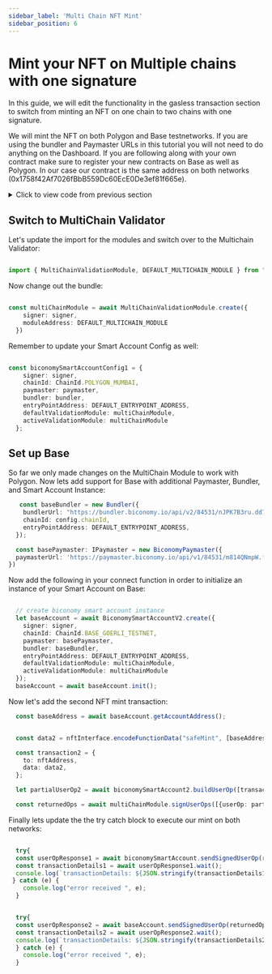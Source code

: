 ```yaml
---
sidebar_label: 'Multi Chain NFT Mint'
sidebar_position: 6
---
```


# Mint your NFT on Multiple chains with one signature

In this guide, we will edit the functionality in the gasless transaction section to switch from minting an NFT on one chain to two chains with one signature. 

We will mint the NFT on both Polygon and Base testnetworks. If you are using the bundler and Paymaster URLs in this tutorial you will not need to do anything on the Dashboard. If you are following along with your own contract make sure to register your new contracts on Base as well as Polygon. In our case our contract is the same address on both networks (0x1758f42Af7026fBbB559Dc60EcE0De3ef81f665e). 

<details>
  <summary> Click to view code from previous section </summary>

```typescript

import { config } from "dotenv"
import { IBundler, Bundler } from '@biconomy/bundler'
import { BiconomySmartAccountV2, DEFAULT_ENTRYPOINT_ADDRESS } from "@biconomy/account"
import { ECDSAOwnershipValidationModule, DEFAULT_ECDSA_OWNERSHIP_MODULE } from "@biconomy/modules";
import { Wallet, providers, ethers  } from 'ethers'
import { ChainId } from "@biconomy/core-types"
import { 
  IPaymaster, 
  BiconomyPaymaster,  
  IHybridPaymaster,
  PaymasterMode,
  SponsorUserOperationDto, 
} from '@biconomy/paymaster'

config()



const bundler: IBundler = new Bundler({
  bundlerUrl: 'https://bundler.biconomy.io/api/v2/80001/nJPK7B3ru.dd7f7861-190d-41bd-af80-6877f74b8f44',    
  chainId: ChainId.POLYGON_MUMBAI,
  entryPointAddress: DEFAULT_ENTRYPOINT_ADDRESS,
})

const paymaster: IPaymaster = new BiconomyPaymaster({
  paymasterUrl: 'https://paymaster.biconomy.io/api/v1/80001/Tpk8nuCUd.70bd3a7f-a368-4e5a-af14-80c7f1fcda1a' 
})

const provider = new providers.JsonRpcProvider("https://rpc.ankr.com/polygon_mumbai")
const wallet = new Wallet(process.env.PRIVATE_KEY || "", provider);

const module = await ECDSAOwnershipValidationModule.create({
  signer: wallet,
  moduleAddress: DEFAULT_ECDSA_OWNERSHIP_MODULE
})

let smartAccount: BiconomySmartAccountV2
let address: string

async function createAccount() {
  console.log("creating address")
  let biconomySmartAccount = await BiconomySmartAccountV2.create({
    signer: wallet,
    chainId: ChainId.POLYGON_MUMBAI,
    bundler: bundler,
    paymaster: paymaster, 
    entryPointAddress: DEFAULT_ENTRYPOINT_ADDRESS,
    defaultValidationModule: module,
    activeValidationModule: module
})
  biconomySmartAccount =  await biconomySmartAccount.init()
  address = await biconomySmartAccount.getSmartAccountAddress()
  smartAccount = biconomySmartAccount;
  return biconomySmartAccount;
}

async function mintNFT() {
  await createAccount()
  const nftInterface = new ethers.utils.Interface([
    "function safeMint(address _to)",
  ]);
  
  const data = nftInterface.encodeFunctionData("safeMint", [address]);

  const nftAddress = "0x1758f42Af7026fBbB559Dc60EcE0De3ef81f665e";

  const transaction = {
    to: nftAddress,
    data: data,
  };

  console.log("creating nft mint userop")
  let partialUserOp = await smartAccount.buildUserOp([transaction]);

  const biconomyPaymaster =
  smartAccount.paymaster as IHybridPaymaster<SponsorUserOperationDto>;

  let paymasterServiceData: SponsorUserOperationDto = {
      mode: PaymasterMode.SPONSORED,
  };
  console.log("getting paymaster and data")
  try {
  const paymasterAndDataResponse =
    await biconomyPaymaster.getPaymasterAndData(
      partialUserOp,
      paymasterServiceData
    );
    partialUserOp.paymasterAndData = paymasterAndDataResponse.paymasterAndData;
  } catch (e) {
  console.log("error received ", e);
  }
  console.log("sending userop")
  try {
    const userOpResponse = await smartAccount.sendUserOp(partialUserOp);
    const transactionDetails = await userOpResponse.wait();
    console.log(
        `transactionDetails: https://mumbai.polygonscan.com/tx/${transactionDetails.receipt.transactionHash}`
      )
    console.log(
      `view minted nfts for smart account: https://testnets.opensea.io/${address}`
    )
    } catch (e) {
      console.log("error received ", e);
    }
  };

  mintNFT();

```



</details>

## Switch to MultiChain Validator

Let's update the import for the modules and switch over to the Multichain Validator: 

```typescript

import { MultiChainValidationModule, DEFAULT_MULTICHAIN_MODULE } from "@biconomy-devx/modules";

```

Now change out the bundle:

```typescript

const multiChainModule = await MultiChainValidationModule.create({
    signer: signer,
    moduleAddress: DEFAULT_MULTICHAIN_MODULE
  })

```

Remember to update your Smart Account Config as well: 

```typescript

const biconomySmartAccountConfig1 = {
    signer: signer,
    chainId: ChainId.POLYGON_MUMBAI,
    paymaster: paymaster, 
    bundler: bundler, 
    entryPointAddress: DEFAULT_ENTRYPOINT_ADDRESS,
    defaultValidationModule: multiChainModule,
    activeValidationModule: multiChainModule
  };

```

## Set up Base 

So far we only made changes on the MultiChain Module to work with Polygon. Now lets add support for Base with additional Paymaster, Bundler, and Smart Account Instance: 

```typescript
   const baseBundler = new Bundler({
    bundlerUrl: "https://bundler.biconomy.io/api/v2/84531/nJPK7B3ru.dd7f7861-190d-41bd-af80-6877f74b8f44",
    chainId: config.chainId,
    entryPointAddress: DEFAULT_ENTRYPOINT_ADDRESS,
  });

  const basePaymaster: IPaymaster = new BiconomyPaymaster({
  paymasterUrl: 'https://paymaster.biconomy.io/api/v1/84531/m814QNmpW.fce62d8f-41a1-42d8-9f0d-2c65c10abe9a' 
})

```
Now add the following in your connect function in order to initialize an instance of your Smart Account on Base:

```typescript

  // create biconomy smart account instance
  let baseAccount = await BiconomySmartAccountV2.create({
    signer: signer,
    chainId: ChainId.BASE_GOERLI_TESTNET,
    paymaster: basePaymaster, 
    bundler: baseBundler, 
    entryPointAddress: DEFAULT_ENTRYPOINT_ADDRESS,
    defaultValidationModule: multiChainModule,
    activeValidationModule: multiChainModule
  });
  baseAccount = await baseAccount.init();

```

Now let's add the second NFT mint transaction: 

```typescript
  const baseAddress = await baseAccount.getAccountAddress();


  const data2 = nftInterface.encodeFunctionData("safeMint", [baseAddress]);

  const transaction2 = {
    to: nftAddress,
    data: data2,
  };

  let partialUserOp2 = await biconomySmartAccount2.buildUserOp([transaction2]);

  const returnedOps = await multiChainModule.signUserOps([{userOp: partialUserOp, chainId: 80001}, {userOp: partialUserOp2, chainId: 84531}]);
```
Finally lets update the the try catch block to execute our mint on both networks: 

```typescript

  try{
  const userOpResponse1 = await biconomySmartAccount.sendSignedUserOp(returnedOps[0] as any);
  const transactionDetails1 = await userOpResponse1.wait();
  console.log(`transactionDetails: ${JSON.stringify(transactionDetails1, null, "\t")}`);
 } catch (e) {
    console.log("error received ", e);
  }


  try{
  const userOpResponse2 = await baseAccount.sendSignedUserOp(returnedOps[1] as any);
  const transactionDetails2 = await userOpResponse2.wait();
  console.log(`transactionDetails: ${JSON.stringify(transactionDetails2, null, "\t")}`);
  } catch (e) {
    console.log("error received ", e);
  }

```
